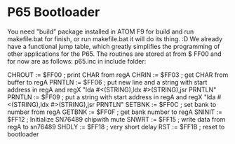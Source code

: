# P65 Bootloader
You need "build" package installed in ATOM
F9 for build
and run makefile.bat for finish, or run makefile.bat it will do its thing. :D
We already have a functional jump table, which greatly simplifies the programming of other applications for the P65.
The routines are stored at from $ FF00 and for now are as follows:
p65.inc in include folder:

CHROUT	:=	$FF00	;	print CHAR from regA
CHRIN	:=	$FF03	;	get CHAR from buffer to regA
PRNTLN	:=	$FF06	;	put new line and a string with start address in regA and regX "lda #<(STRING),ldx #>(STRING),jsr PRNTLN"
PRNTLN	:=	$FF09	;	put a string with start address in regA and regX "lda #<(STRING),ldx #>(STRING),jsr PRNTLN"
SETBNK	:=	$FF0C	;	set bank to number from regA
GETBNK	:=	$FF0F	;	get bank number to regA
SNINIT	:=	$FF12	;	Initialize SN76489 chipwith mute
SNWRT	:=	$FF15	;	write data from regA to sn76489
SHDLY	:=	$FF18	;	very short delay
RST	:=	$FF1B	;	reset to bootloader
